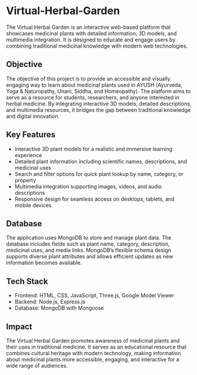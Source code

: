 # Virtual-Herbal-Garden


The Virtual Herbal Garden is an interactive web-based platform that showcases medicinal plants with detailed information, 3D models, and multimedia integration. It is designed to educate and engage users by combining traditional medicinal knowledge with modern web technologies.

## Objective
The objective of this project is to provide an accessible and visually engaging way to learn about medicinal plants used in AYUSH (Ayurveda, Yoga & Naturopathy, Unani, Siddha, and Homeopathy). The platform aims to serve as a resource for students, researchers, and anyone interested in herbal medicine. By integrating interactive 3D models, detailed descriptions, and multimedia resources, it bridges the gap between traditional knowledge and digital innovation.

## Key Features
- Interactive 3D plant models for a realistic and immersive learning experience
- Detailed plant information including scientific names, descriptions, and medicinal uses
- Search and filter options for quick plant lookup by name, category, or property
- Multimedia integration supporting images, videos, and audio descriptions
- Responsive design for seamless access on desktops, tablets, and mobile devices

## Database
The application uses MongoDB to store and manage plant data. The database includes fields such as plant name, category, description, medicinal uses, and media links. MongoDB’s flexible schema design supports diverse plant attributes and allows efficient updates as new information becomes available.

## Tech Stack
- Frontend: HTML, CSS, JavaScript, Three.js, Google Model Viewer
- Backend: Node.js, Express.js
- Database: MongoDB with Mongoose

## Impact
The Virtual Herbal Garden promotes awareness of medicinal plants and their uses in traditional medicine. It serves as an educational resource that combines cultural heritage with modern technology, making information about medicinal plants more accessible, engaging, and interactive for a wide range of audiences.


